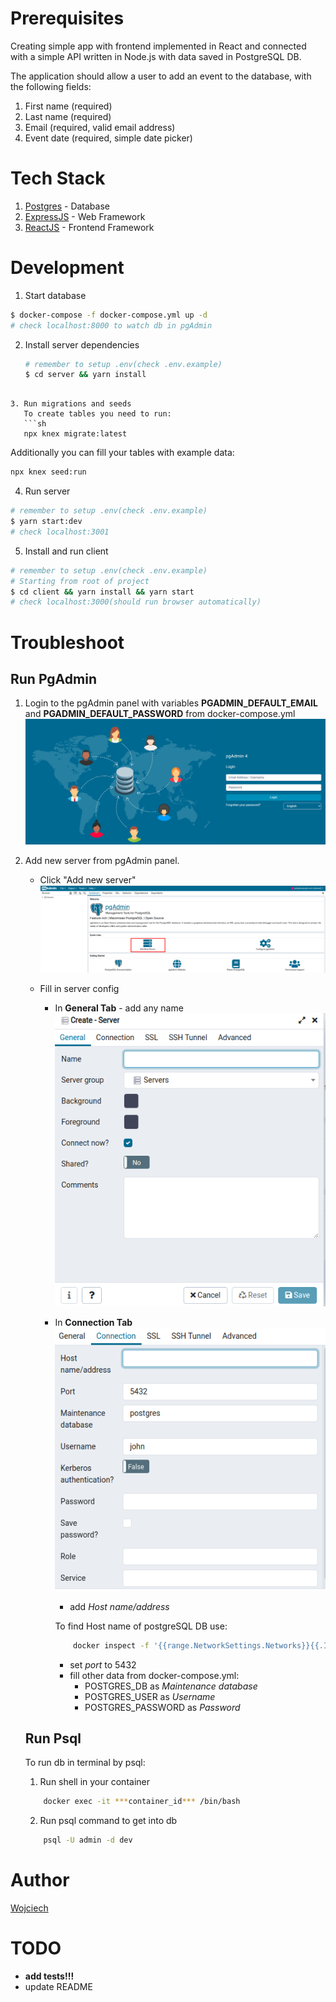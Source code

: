 # Prerequisites

Creating simple app with frontend implemented in React and connected with a simple API written in Node.js with data saved in PostgreSQL DB.

The application should allow a user to add an event to the database, with the
following fields:
1. First name (required)
2. Last name (required)
3. Email (required, valid email address)
4. Event date (required, simple date picker)

# Tech Stack

1. [Postgres](https://www.postgresql.org/) - Database
2. [ExpressJS](https://expressjs.com/) - Web Framework
3. [ReactJS](https://reactjs.org/) - Frontend Framework

# Development

1. Start database

```sh
$ docker-compose -f docker-compose.yml up -d
# check localhost:8000 to watch db in pgAdmin
```
2. Install server dependencies
   ```sh
   # remember to setup .env(check .env.example)
   $ cd server && yarn install
```

3. Run migrations and seeds
   To create tables you need to run:
   ```sh
   npx knex migrate:latest
   ```
   Additionally you can fill your tables with example data:
   ```sh
   npx knex seed:run
   ```

4. Run server

```sh
# remember to setup .env(check .env.example)
$ yarn start:dev
# check localhost:3001
```

5. Install and run client

```sh
# remember to setup .env(check .env.example)
# Starting from root of project
$ cd client && yarn install && yarn start
# check localhost:3000(should run browser automatically)
```

# Troubleshoot

## Run PgAdmin
1. Login to the pgAdmin panel with variables **PGADMIN_DEFAULT_EMAIL** and **PGADMIN_DEFAULT_PASSWORD** from docker-compose.yml
![](readmeScreens/pgAdminLogin.png)
2. Add new server from pgAdmin panel.
   * Click "Add new server"
![](readmeScreens/pgAdminPanel.png)

   * Fill in server config
        
     * In **General Tab** - add any name 
        ![](readmeScreens/generalTabPgAdmin.png)
     * In **Connection Tab** 
        ![](readmeScreens/connectionTabPgAdmin.png)
       * add *Host name/address*
        
        To find Host name of postgreSQL DB use:
               
       ```sh
           docker inspect -f '{{range.NetworkSettings.Networks}}{{.IPAddress}}{{end}}'
        ``` 

         * set *port* to 5432
         * fill other data from docker-compose.yml:
              - POSTGRES_DB as *Maintenance database*
              - POSTGRES_USER as *Username*
              - POSTGRES_PASSWORD as *Password*

    ## Run Psql
    To run db in terminal by psql:
    1. Run shell in your container
    ```sh
        docker exec -it ***container_id*** /bin/bash
    ```
    2. Run psql command to get into db
    ```sh
        psql -U admin -d dev
    ```
# Author

[Wojciech](https://github.com/wszczepanski97)

# TODO
- **add tests!!!** 
- update README
